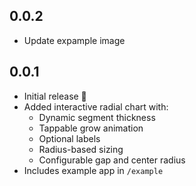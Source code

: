 ## 0.0.2

- Update expample image

## 0.0.1

- Initial release 🚀
- Added interactive radial chart with:
  - Dynamic segment thickness
  - Tappable grow animation
  - Optional labels
  - Radius-based sizing
  - Configurable gap and center radius
- Includes example app in `/example`